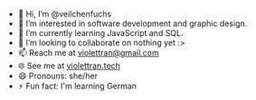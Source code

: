 - 👋 Hi, I’m @veilchenfuchs
- 👀 I’m interested in software development and graphic design.
- 🌱 I’m currently learning JavaScript and SQL.
- 💞️ I’m looking to collaborate on nothing yet :>
- 📫 Reach me at violettran@gmail.com
- 🌐 See me at [violettran.tech](https://www.violettran.tech)
- 😄 Pronouns: she/her
- ⚡ Fun fact: I'm learning German
